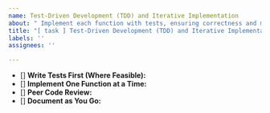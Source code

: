 ```yaml
---
name: Test-Driven Development (TDD) and Iterative Implementation
about: " Implement each function with tests, ensuring correctness and maintainability."
title: "[ task ] Test-Driven Development (TDD) and Iterative Implementation"
labels: ''
assignees: ''

---
```


- [] **Write Tests First (Where Feasible):**
- [] **Implement One Function at a Time:**
- [] **Peer Code Review:**
- [] **Document as You Go:**
